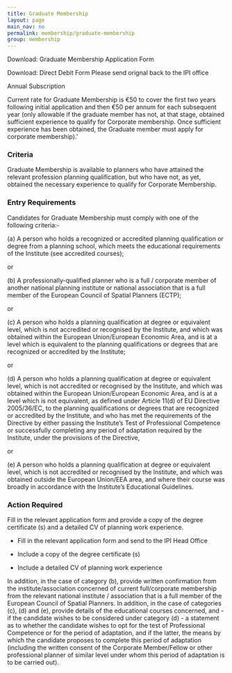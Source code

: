 ```yaml
---
title: Graduate Membership
layout: page
main_nav: no
permalink: membership/graduate-membership
group: membership
---
```


Download: Graduate Membership Application Form

Download: Direct Debit Form Please send orignal back to the IPI office

Annual Subscription

Current rate for Graduate Membership is €50 to cover the first two years following initial application and then €50 per annum for each subsequent year (only allowable if the graduate member has not, at that stage, obtained sufficient experience to qualify for Corporate membership.  Once sufficient experience has been obtained, the Graduate member must apply for corporate membership).’

### Criteria

Graduate Membership is available to planners who have attained the relevant profession planning qualification, but who have not, as yet, obtained the necessary experience to qualify for Corporate Membership.

### Entry Requirements

Candidates for Graduate Membership must comply with one of the following criteria:-

(a) A person who holds a recognized or accredited planning qualification or degree from a planning school, which meets the educational requirements of the Institute (see accredited courses);

or

(b) A professionally-qualified planner who is a full / corporate member of another national planning institute or national association that is a full member of the European Council of Spatial Planners (ECTP);

or

(c) A person who holds a planning qualification at degree or equivalent level, which is not accredited or recognised by the Institute, and which was obtained within the European Union/European Economic Area, and is at a level which is equivalent to the planning qualifications or degrees that are recognized or accredited by the Institute;

or

(d) A person who holds a planning qualification at degree or equivalent level, which is not accredited or recognised by the Institute, and which was obtained within the European Union/European Economic Area, and is at a level which is not equivalent, as defined under Article 11(d) of EU Directive 2005/36/EC, to the planning qualifications or degrees that are recognized or accredited by the Institute, and who has met the requirements of the Directive by either passing the Institute’s Test of Professional Competence or successfully completing any period of adaptation required by the Institute, under the provisions of the Directive,

or

(e) A person who holds a planning qualification at degree or equivalent level, which is not accredited or recognised by the Institute, and which was obtained outside the European Union/EEA area, and where their course was broadly in accordance with the Institute’s Educational Guidelines.

### Action Required

Fill in the relevant application form and provide a copy of the degree certificate (s) and a detailed CV of planning work experience.

- Fill in the relevant application form and send to the IPI Head Office

- Include a copy of the degree certificate (s)

- Include a detailed CV of planning work experience

In addition, in the case of category (b), provide written confirmation from the institute/association concerned of current full/corporate membership from the relevant national institute / association that is a full member of the European Council of Spatial Planners.
In addition, in the case of categories (c), (d) and (e), provide details of the educational courses concerned, and - if the candidate wishes to be considered under category (d) - a statement as to whether the candidate wishes to opt for the test of Professional Competence or for the period of adaptation, and if the latter, the means by which the candidate proposes to complete this period of adaptation (including the written consent of the Corporate Member/Fellow or other professional planner of similar level under whom this period of adaptation is to be carried out).